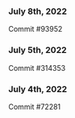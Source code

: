 ### July 8th, 2022

Commit #93952

### July 5th, 2022

Commit #314353


### July 4th, 2022

Commit #72281
